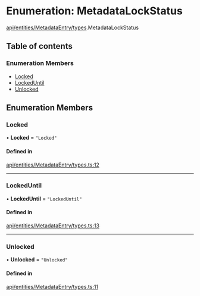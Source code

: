 # Enumeration: MetadataLockStatus

[api/entities/MetadataEntry/types](../wiki/api.entities.MetadataEntry.types).MetadataLockStatus

## Table of contents

### Enumeration Members

- [Locked](../wiki/api.entities.MetadataEntry.types.MetadataLockStatus#locked)
- [LockedUntil](../wiki/api.entities.MetadataEntry.types.MetadataLockStatus#lockeduntil)
- [Unlocked](../wiki/api.entities.MetadataEntry.types.MetadataLockStatus#unlocked)

## Enumeration Members

### Locked

• **Locked** = ``"Locked"``

#### Defined in

[api/entities/MetadataEntry/types.ts:12](https://github.com/PolymeshAssociation/polymesh-sdk/blob/8a9e72221/src/api/entities/MetadataEntry/types.ts#L12)

___

### LockedUntil

• **LockedUntil** = ``"LockedUntil"``

#### Defined in

[api/entities/MetadataEntry/types.ts:13](https://github.com/PolymeshAssociation/polymesh-sdk/blob/8a9e72221/src/api/entities/MetadataEntry/types.ts#L13)

___

### Unlocked

• **Unlocked** = ``"Unlocked"``

#### Defined in

[api/entities/MetadataEntry/types.ts:11](https://github.com/PolymeshAssociation/polymesh-sdk/blob/8a9e72221/src/api/entities/MetadataEntry/types.ts#L11)
